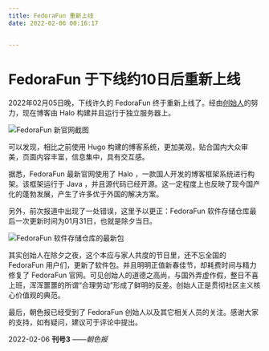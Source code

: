 ```yaml
---
title: FedoraFun 重新上线
date: 2022-02-06 00:16:17


---
```


# FedoraFun 于下线约10日后重新上线

2022年02月05日晚，下线许久的 FedoraFun 终于重新上线了。经由[创始人](https://github.com/zxc3123857948)的努力，现在博客由 Halo 构建并且运行于独立服务器上。

![FedoraFun 新官网截图](/images/22-02-06/new.jpg)

可以发现，相比之前使用 Hugo 构建的博客系统，更加美观，贴合国内大众审美，页面内容丰富，信息集中，具有交互感。

据悉，FedoraFun 最新官网使用了 Halo ，一款国人开发的博客框架系统进行构架。该框架运行于 Java ，并且源代码已经开源。这一定程度上也反映了现今国产化的蓬勃发展，产生了许多优于外国的解决方案。

另外，前次报道中出现了一处错误，这里予以更正：FedoraFun 软件存储仓库最后一次更新时间为01月31日，也就是除夕当日。

![FedoraFun 软件存储仓库的最新包](/images/22-02-06/pkg.png)

其实创始人在除夕之夜，这个本应与家人共度的节日里，还不忘全国的 FedoraFun 用户们，更新了软件包。并且明明正值新春佳节，却耗费时间与精力修复了 FedoraFun 官网。可见创始人的道德之高尚，与国外弄虚作假，整日不喜上班，浑浑噩噩的所谓“合理劳动”形成了鲜明的反差。创始人正是贯彻社区主义核心价值观的典范。

最后，朝色报已经受到了 FedoraFun 创始人以及其它相关人员的关注。感谢大家的支持，如有疑问，建议可于评论中提出。

2022-02-06 **刊号3** *——朝色报*
